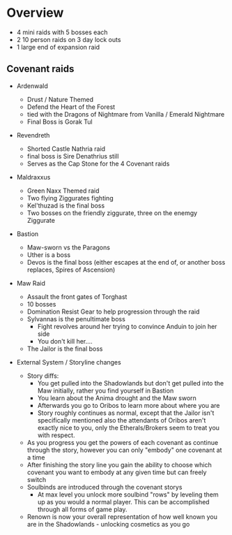 # Overview

* 4 mini raids with 5 bosses each
* 2 10 person raids on 3 day lock outs
* 1 large end of expansion raid

## Covenant raids

* Ardenwald
  * Drust / Nature Themed
  * Defend the Heart of the Forest
  * tied with the Dragons of Nightmare from Vanilla / Emerald Nightmare
  * Final Boss is Gorak Tul

* Revendreth
  * Shorted Castle Nathria raid
  * final boss is Sire Denathrius still
  * Serves as the Cap Stone for the 4 Covenant raids

* Maldraxxus
  * Green Naxx Themed raid
  * Two flying Ziggurates fighting
  * Kel'thuzad is the final boss
  * Two bosses on the friendly ziggurate, three on the enemgy Ziggurate

* Bastion
  * Maw-sworn vs the Paragons
  * Uther is a boss
  * Devos is the final boss (either escapes at the end of, or another boss replaces, Spires of Ascension)

* Maw Raid
  * Assault the front gates of Torghast
  * 10 bosses
  * Domination Resist Gear to help progression through the raid
  * Sylvannas is the penultimate boss
    * Fight revolves around her trying to convince Anduin to join her side
    * You don't kill her....
  * The Jailor is the final boss


* External System / Storyline changes
  * Story diffs:
    * You get pulled into the Shadowlands but don't get pulled into the Maw initially, rather you find yourself in Bastion
    * You learn about the Anima drought and the Maw sworn
    * Afterwards you go to Oribos to learn more about where you are
    * Story roughly continues as normal, except that the Jailor isn't specifically mentioned also the attendants of Oribos aren't exactly nice to you, only the Etherals/Brokers seem to treat you with respect.
  * As you progress you get the powers of each covenant as continue through the story, however you can only "embody" one covenant at a time
  * After finishing the story line you gain the ability to choose which covenant you want to embody at any given time but can freely switch
  * Soulbinds are introduced through the covenant storys
    * At max level you unlock more soulbind "rows" by leveling them up as you would a normal player. This can be accomplished through all forms of game play.
  * Renown is now your overall representation of how well known you are in the Shadowlands - unlocking cosmetics as you go
